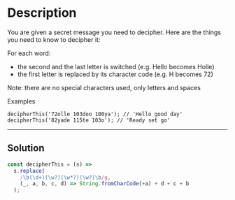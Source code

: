 # Description

You are given a secret message you need to decipher. Here are the things you need to know to decipher it:

For each word:

- the second and the last letter is switched (e.g. Hello becomes Holle)
- the first letter is replaced by its character code (e.g. H becomes 72)

Note: there are no special characters used, only letters and spaces

Examples

```
decipherThis('72olle 103doo 100ya'); // 'Hello good day'
decipherThis('82yade 115te 103o'); // 'Ready set go'
```

---

## Solution

```js
const decipherThis = (s) =>
  s.replace(
    /\b(\d+)(\w?)(\w*?)(\w?)\b/g,
    (_, a, b, c, d) => String.fromCharCode(+a) + d + c + b
  );
```
